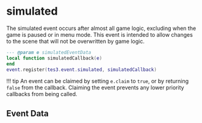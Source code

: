 # simulated
<div class="search_terms" style="display: none">simulated</div>

<!---
	This file is autogenerated. Do not edit this file manually. Your changes will be ignored.
	More information: https://github.com/MWSE/MWSE/tree/master/docs
-->

The simulated event occurs after almost all game logic, excluding when the game is paused or in menu mode. This event is intended to allow changes to the scene that will not be overwritten by game logic.

```lua
--- @param e simulatedEventData
local function simulatedCallback(e)
end
event.register(tes3.event.simulated, simulatedCallback)
```

!!! tip
	An event can be claimed by setting `e.claim` to `true`, or by returning `false` from the callback. Claiming the event prevents any lower priority callbacks from being called.

## Event Data


